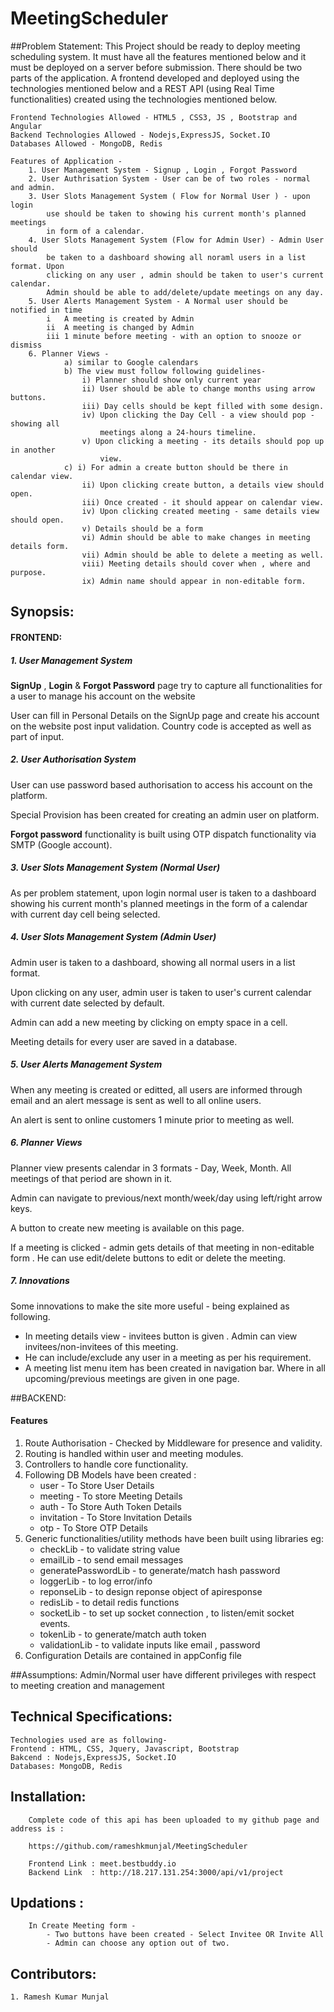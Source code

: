 # MeetingScheduler
##Problem Statement:
	This Project should be ready to deploy meeting scheduling system. It must have 
	all the features mentioned below and it must be deployed on a server before 
	submission. There should be two parts of the application. A frontend developed 
	and deployed using the technologies mentioned below and a  REST API (using Real
	Time functionalities) created using the technologies mentioned below.
	
	Frontend Technologies Allowed - HTML5 , CSS3, JS , Bootstrap and Angular
	Backend Technologies Allowed - Nodejs,ExpressJS, Socket.IO
	Databases Allowed - MongoDB, Redis
	
	Features of Application - 
		1. User Management System - Signup , Login , Forgot Password
		2. User Authrisation System - User can be of two roles - normal and admin.
		3. User Slots Management System ( Flow for Normal User ) - upon login 
			use should be taken to showing his current month's planned meetings 
			in form of a calendar.
		4. User Slots Management System (Flow for Admin User) - Admin User should 
			be taken to a dashboard showing all noraml users in a list format. Upon
			clicking on any user , admin should be taken to user's current calendar.
			Admin should be able to add/delete/update meetings on any day.
		5. User Alerts Management System - A Normal user should be notified in time 
		    i   A meeting is created by Admin
			ii  A meeting is changed by Admin
			iii 1 minute before meeting - with an option to snooze or dismiss
		6. Planner Views -
				a) similar to Google calendars
				b) The view must follow following guidelines-
					i) Planner should show only current year
					ii) User should be able to change months using arrow buttons.
					iii) Day cells should be kept filled with some design.
					iv) Upon clicking the Day Cell - a view should pop - showing all
						meetings along a 24-hours timeline.
					v) Upon clicking a meeting - its details should pop up in another 
						view.
				c) i) For admin a create button should be there in calendar view.
					ii) Upon clicking create button, a details view should open.
					iii) Once created - it should appear on calendar view.
					iv) Upon clicking created meeting - same details view should open.
					v) Details should be a form 
					vi) Admin should be able to make changes in meeting details form.
					vii) Admin should be able to delete a meeting as well.
					viii) Meeting details should cover when , where and purpose.
					ix) Admin name should appear in non-editable form.

## Synopsis:

#### FRONTEND:
##### 1. User Management System
**SignUp** , **Login**  & **Forgot Password** page try to capture all functionalities for a user to manage his account on the website

User can fill in Personal Details on the SignUp page and create his account on the website post input validation. Country code is accepted as well as part of input. 

##### 2. User Authorisation System
User can use password based authorisation to access his account on the platform.

Special Provision has been created for creating an admin user on platform. 

**Forgot password** functionality is built using OTP dispatch functionality via SMTP (Google account).

##### 3. User Slots Management System (Normal User)
As per problem statement, upon login normal user is taken to a dashboard showing his current month's planned meetings in the form of a calendar with current day cell being selected. 

##### 4. User Slots Management System (Admin User)
Admin user is taken to a dashboard, showing all normal users in a list format.

Upon clicking on any user, admin user is taken to user's current calendar with current date selected by default. 

Admin can add a new meeting by clicking on empty space in a cell. 

Meeting details for every user are saved in a database. 

##### 5. User Alerts Management System 
When any meeting is created or editted, all users are informed through email and an alert message is sent as well to all online users.

An alert is sent to online customers 1 minute prior to meeting as well.

##### 6. Planner Views
Planner view presents calendar in 3 formats - Day, Week, Month. All meetings of that period are shown in it.

Admin can navigate to previous/next month/week/day using left/right arrow keys.

A button to create new meeting is available on this page.

If a meeting is clicked - admin gets details of that meeting in non-editable form . He can use edit/delete buttons to edit or delete the meeting.

##### 7. Innovations
Some innovations to make the site more useful - being explained as following.

   - In meeting details view - invitees button is given . Admin can view invitees/non-invitees of this meeting.
   - He can include/exclude any user in a meeting as per his requirement.
   - A meeting list menu item has been created in navigation bar. Where in all upcoming/previous meetings are given in one page.

##BACKEND:
#### Features
1. Route Authorisation - Checked by Middleware for presence and validity.
2. Routing is handled within user and meeting modules.
3. Controllers to handle core functionality. 
4. Following DB Models have been created : 
	- 	user - To Store User Details
	- 	meeting - To store Meeting Details
	-	auth - To Store Auth Token Details
	-	invitation - To Store Invitation Details
	-	otp - To Store OTP Details
5. Generic functionalities/utility methods have been built using libraries eg:
	-	checkLib - to validate string value
	- 	emailLib - to send email messages
	- 	generatePasswordLib - to generate/match hash password 
	- 	loggerLib - to log error/info
	- 	reponseLib - to design reponse object of apiresponse
	- 	redisLib - to detail redis functions
	- 	socketLib - to set up socket connection , to listen/emit socket events.
	- 	tokenLib - to generate/match auth token
	- 	validationLib - to validate inputs like email , password
6. Configuration Details are contained in appConfig file


##Assumptions:
	Admin/Normal user have different privileges with respect to meeting creation and management
	
## Technical Specifications:
	Technologies used are as following-
	Frontend : HTML, CSS, Jquery, Javascript, Bootstrap
	Bakcend : Nodejs,ExpressJS, Socket.IO 
	Databases: MongoDB, Redis

## Installation:

    	Complete code of this api has been uploaded to my github page and address is :
 
		https://github.com/rameshkmunjal/MeetingScheduler
		
		Frontend Link : meet.bestbuddy.io
		Backend Link  : http://18.217.131.254:3000/api/v1/project
		
## Updations :
		In Create Meeting form -
			- Two buttons have been created - Select Invitee OR Invite All
			- Admin can choose any option out of two.
			
## Contributors:

    1. Ramesh Kumar Munjal
	
